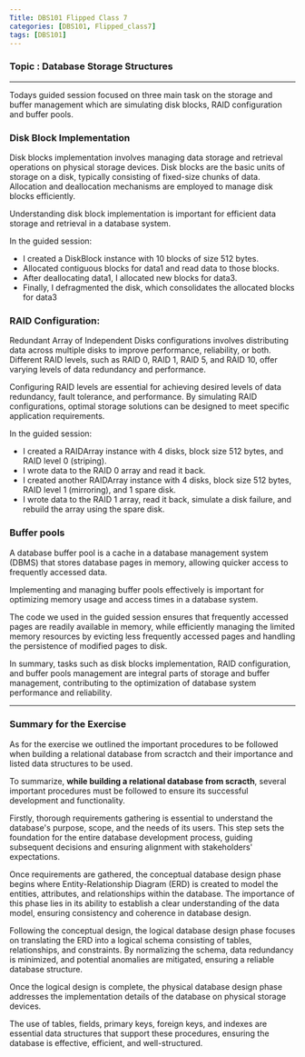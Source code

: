 ```yaml
---
Title: DBS101 Flipped Class 7
categories: [DBS101, Flipped_class7]
tags: [DBS101]
---
```


### Topic :  Database Storage Structures
---

Todays guided session focused on three main task on the storage and buffer management which are simulating disk blocks, RAID configuration and buffer pools.

### Disk Block Implementation 

Disk blocks implementation involves managing data storage and retrieval operations on physical storage devices. Disk blocks are the basic units of storage on a disk, typically consisting of fixed-size chunks of data. Allocation and deallocation mechanisms are employed to manage disk blocks efficiently.

Understanding disk block implementation is important for efficient data storage and retrieval in a database system. 

In the guided session:

- I created a DiskBlock instance with 10 blocks of size 512 bytes. 
- Allocated contiguous blocks for data1 and read data to those blocks.
- After deallocating data1, I allocated new blocks for data3.
- Finally, I defragmented the disk, which consolidates the allocated blocks for data3



### RAID Configuration:
 
 Redundant Array of Independent Disks configurations involves distributing data across multiple disks to improve performance, reliability, or both. Different RAID levels, such as RAID 0, RAID 1, RAID 5, and RAID 10, offer varying levels of data redundancy and performance.

Configuring RAID levels are essential for achieving desired levels of data redundancy, fault tolerance, and performance. By simulating RAID configurations, optimal storage solutions can be designed to meet specific application requirements.

In the guided session:

- I created a RAIDArray instance with 4 disks, block size 512 bytes, and RAID level 0 (striping).
- I wrote data to the RAID 0 array and read it back.
- I created another RAIDArray instance with 4 disks, block size 512 bytes, RAID level 1 (mirroring), and 1 spare disk.
- I wrote data to the RAID 1 array, read it back, simulate a disk failure, and rebuild the array using the spare disk.


 ### Buffer pools

A database buffer pool is a cache in a database management system (DBMS) that stores database pages in memory, allowing quicker access to frequently accessed data.

Implementing and managing buffer pools effectively is important for optimizing memory usage and access times in a database system. 

The code we used in the guided session ensures that frequently accessed pages are readily available in memory, while efficiently managing the limited memory resources by evicting less frequently accessed pages and handling the persistence of modified pages to disk.

In summary, tasks such as disk blocks implementation, RAID configuration, and buffer pools management are integral parts of storage and buffer management, contributing to the optimization of database system performance and reliability.

---

### Summary for the Exercise

As for the exercise we outlined the important procedures to be followed when building a relational database from scractch and their importance and listed data structures to be used.

To summarize, **while building a relational database from scracth**, several important procedures must be followed to ensure its successful development and functionality. 

Firstly, thorough requirements gathering is essential to understand the database's purpose, scope, and the needs of its users. This step sets the foundation for the entire database development process, guiding subsequent decisions and ensuring alignment with stakeholders' expectations. 

Once requirements are gathered, the conceptual database design phase begins where Entity-Relationship Diagram (ERD) is created to model the entities, attributes, and relationships within the database. The importance of this phase lies in its ability to establish a clear understanding of the data model, ensuring consistency and coherence in database design.

Following the conceptual design, the logical database design phase focuses on translating the ERD into a logical schema consisting of tables, relationships, and constraints. By normalizing the schema, data redundancy is minimized, and potential anomalies are mitigated, ensuring a reliable database structure.

Once the logical design is complete, the physical database design phase addresses the implementation details of the database on physical storage devices. 

The use of tables, fields, primary keys, foreign keys, and indexes are essential data structures that support these procedures, ensuring the database is effective, efficient, and well-structured.



